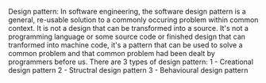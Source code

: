 Design pattern:
In software engineering, the software design pattern is a general, re-usable solution to a commonly occuring problem within common context. It is not a design that can be transformed into a source.
It's not a programming language or some source code or finished design that can tranformed into machine code, it's a pattern that can be used to solve a common problem and that common problem had been dealt by programmers before us.
There are 3 types of design pattern:
1 - Creational design pattern
2 - Structral design pattern
3 - Behavioural design pattern
